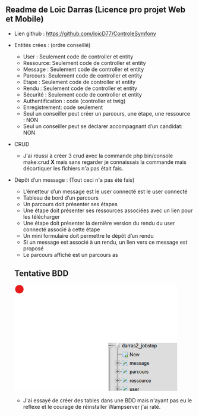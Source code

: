 ## Readme de Loic Darras (Licence pro projet Web et Mobile)

- Lien github : https://github.com/loicD77/ControleSymfony
- Entités crées : (ordre conseillé)
   - User : Seulement code de controller et entity
   - Ressource: Seulement code de controller et entity
   - Message : Seulement code de controller et entity
   -  Parcours: Seulement code de controller et entity
   -  Etape : Seulement code de controller et entity
   -  Rendu : Seulement code de controller et entity
   -  Sécurité : Seulement code de controller et entity
   -  Authentification : code (controller et twig)
   -  Enregistrement: code seulement
   - Seul un conseiller peut créer un parcours, une étape, une ressource : NON
   - Seul un conseiller peut se déclarer accompagnant d’un candidat: NON


- CRUD 
  - J'ai réussi à créer 3 crud avec la commande php bin/console make:crud **X** mais sans regarder je connaissais la commande mais décortiquer les fichiers n'a pas était fais.



- Dépôt d’un message : (Tout ceci n'a pas été fais)
  - L’émetteur d’un message est le user connecté est le user connecté
  - Tableau de bord d’un parcours
  - Un parcours doit présenter ses étapes
   - Une étape doit présenter ses ressources associées avec un lien pour les télécharger
   - Une étape doit présenter la dernière version du rendu du user connecté associé à cette étape
   - Un mini formulaire doit permettre le dépôt d’un rendu
   - Si un message est associé à un rendu, un lien vers ce message est proposé
   - Le parcours affiché est un parcours as


   ## Tentative BDD

   ![bdd](../assets/bdd.png "bdd")


   - J'ai essayé de créer des tables dans une BDD mais n'ayant pas eu le reflexe et le courage de réinstaller Wampserver j'ai raté.